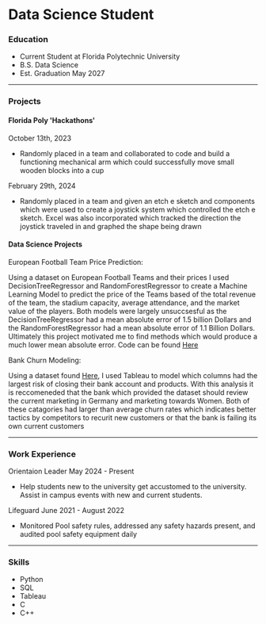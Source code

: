 # Data Science Student

### Education
- Current Student at Florida Polytechnic University
- B.S. Data Science
- Est. Graduation May 2027

______________________________________________________________________________________________________________________

### Projects
#### Florida Poly 'Hackathons'
October 13th, 2023

- Randomly placed in a team and collaborated to code and build a functioning mechanical arm which could successfully
move small wooden blocks into a cup


February 29th, 2024

- Randomly placed in a team and given an etch e sketch and components which were used to create a joystick system 
which controlled the etch e sketch. Excel was also incorporated which tracked the direction the joystick traveled
in and graphed the shape being drawn

#### Data Science Projects
 European Football Team Price Prediction:
 
   Using a dataset on European Football Teams and their prices I used DecisionTreeRegressor and RandomForestRegressor to create a Machine Learning Model to predict the price of the Teams based of the total revenue of the team, the stadium capacity, average attendance, and the market value of the players. Both models were largely unsuccsesful as the DecisionTreeRegressor had a mean absolute error of 1.5 billion Dollars and the RandomForestRegressor had a mean absolute error of 1.1 Billion Dollars. Ultimately this project motivated me to find methods which would produce a much lower mean absolute error. Code can be found [Here](https://www.kaggle.com/code/samgerken/random-forest-regressor-model)

 Bank Churn Modeling:

  Using a dataset found [Here](https://www.superdatascience.com/pages/training), I used Tableau to model which columns had the largest risk of closing their bank account and products. With this analysis it is reccomeneded that the bank which provided the dataset should review the current marketing in Germany and marketing towards Women. Both of these catagories had larger than average churn rates which indicates better tactics by competitors to recurit new customers or that the bank is failing its own current customers
______________________________________________________________________________________________________________________

### Work Experience
 Orientaion Leader May 2024 - Present
 
 
-   Help students new to the university get accustomed to the university. Assist in campus events with new and current students.

  Lifeguard June 2021 - August 2022

  
  - Monitored Pool safety rules, addressed any safety hazards present, and audited pool safety equipment daily

______________________________________________________________________________________________________________________
  
### Skills
- Python
- SQL
- Tableau
- C
- C++

